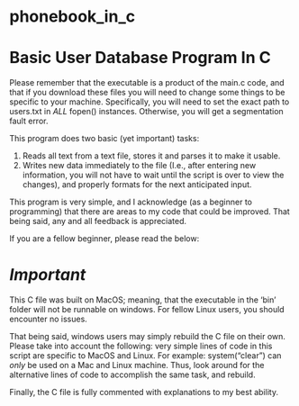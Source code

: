 # phonebook_in_c

# Basic User Database Program In C

Please remember that the executable is a product of the main.c code, and that if you download these files you will need to change some things to be specific to your machine. Specifically, you will need to set
the exact path to users.txt in _ALL_ fopen() instances. Otherwise, you will get a segmentation fault error. 

This program does two basic (yet important) tasks:

1. Reads all text from a text file, stores it and parses it to make it usable.
2. Writes new data immediately to the file (I.e., after entering new information, you will not have to wait until the script is over to view the changes), and properly formats for the next anticipated input.



This program is very simple, and I acknowledge (as a beginner to programming) that there are areas to my code that could be improved. 
That being said, any and all feedback is appreciated. 

If you are a fellow beginner, please read the below:



# **_Important_**


This C file was built on MacOS; meaning, that the executable in the ‘bin’ folder will not be runnable on windows. For fellow Linux users, you should encounter no issues.

That being said, windows users may simply rebuild the C file on their own. Please take into account the following: very simple lines of code in this script are specific to MacOS and Linux. For example: system(“clear”) can _only_ be used on a Mac and Linux machine. Thus, look around for the alternative lines of code to accomplish the same task, and rebuild.

Finally, the C file is fully commented with explanations to my best ability.



